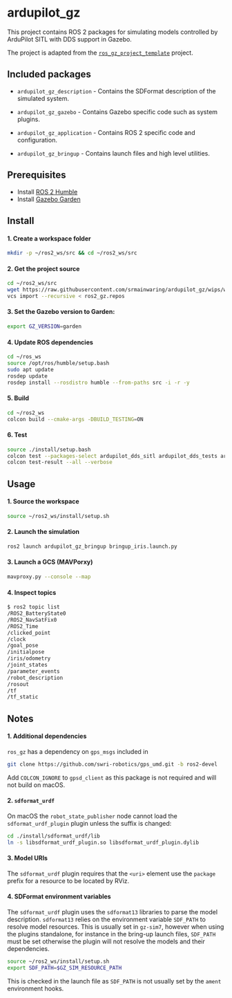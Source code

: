 # ardupilot_gz

This project contains ROS 2 packages for simulating models controlled
by ArduPilot SITL with DDS support in Gazebo.

The project is adapted from the [`ros_gz_project_template`](https://github.com/gazebosim/ros_gz_project_template) project.

## Included packages

* `ardupilot_gz_description` - Contains the SDFormat description of the simulated
  system.

* `ardupilot_gz_gazebo` - Contains Gazebo specific code such as system plugins.

* `ardupilot_gz_application` - Contains ROS 2 specific code and configuration.

* `ardupilot_gz_bringup` - Contains launch files and high level utilities.


## Prerequisites

- Install [ROS 2 Humble](https://docs.ros.org/en/humble/index.html)
- Install [Gazebo Garden](https://gazebosim.org/docs/garden)

## Install

#### 1. Create a workspace folder

```bash
mkdir -p ~/ros2_ws/src && cd ~/ros2_ws/src
```

#### 2. Get the project source

```bash
cd ~/ros2_ws/src
wget https://raw.githubusercontent.com/srmainwaring/ardupilot_gz/wips/wip-iris-camera/ros2_gz.repos
vcs import --recursive < ros2_gz.repos
```

#### 3. Set the Gazebo version to Garden:

```bash
export GZ_VERSION=garden
```

#### 4. Update ROS dependencies

```bash
cd ~/ros_ws
source /opt/ros/humble/setup.bash
sudo apt update
rosdep update
rosdep install --rosdistro humble --from-paths src -i -r -y
```

#### 5. Build

```bash
cd ~/ros2_ws
colcon build --cmake-args -DBUILD_TESTING=ON
```

#### 6. Test

```bash
source ./install/setup.bash
colcon test --packages-select ardupilot_dds_sitl ardupilot_dds_tests ardupilot_gazebo ardupilot_gz_applications ardupilot_gz_description ardupilot_gz_gazebo ardupilot_gz_bringup 
colcon test-result --all --verbose
```

## Usage

#### 1. Source the workspace

```bash
source ~/ros2_ws/install/setup.sh
```

#### 2. Launch the simulation

```bash
ros2 launch ardupilot_gz_bringup bringup_iris.launch.py
```

#### 3. Launch a GCS (MAVPorxy)

```bash
mavproxy.py --console --map
```

#### 4. Inspect topics

```bash
$ ros2 topic list
/ROS2_BatteryState0
/ROS2_NavSatFix0
/ROS2_Time
/clicked_point
/clock
/goal_pose
/initialpose
/iris/odometry
/joint_states
/parameter_events
/robot_description
/rosout
/tf
/tf_static
```

## Notes

#### 1. Additional dependencies

`ros_gz` has a dependency on `gps_msgs` included in

```bash
git clone https://github.com/swri-robotics/gps_umd.git -b ros2-devel
```

Add `COLCON_IGNORE` to `gpsd_client` as this package is not required and
will not build on macOS. 

#### 2. `sdformat_urdf`

On macOS the `robot_state_publisher` node cannot load the
`sdformat_urdf_plugin` plugin unless the
suffix is changed:

```bash
cd ./install/sdformat_urdf/lib
ln -s libsdformat_urdf_plugin.so libsdformat_urdf_plugin.dylib
```

#### 3. Model URIs

The `sdformat_urdf` plugin requires that the `<uri>` element use
the `package` prefix for a resource to be located by RViz.


#### 4. SDFormat environment variables

The `sdformat_urdf` plugin uses the `sdformat13` libraries to parse the
model description. `sdformat13` relies on the environment variable
`SDF_PATH` to resolve model resources. This is usually set in `gz-sim7`,
however when using the plugins standalone, for instance in the bring-up
launch files, `SDF_PATH` must be set otherwise the plugin will not resolve
the models and their dependencies.

```bash
source ~/ros2_ws/install/setup.sh
export SDF_PATH=$GZ_SIM_RESOURCE_PATH
```

This is checked in the launch file as `SDF_PATH` is not usually set
by the `ament` environment hooks.

